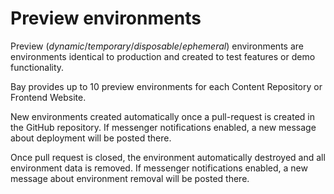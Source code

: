 # Preview environments

Preview (*dynamic*/*temporary*/*disposable*/*ephemeral*) environments are environments
identical to production and created to test features or demo functionality.

Bay provides up to 10 preview environments for each Content Repository or 
Frontend Website. 

New environments created automatically once a pull-request is created in the 
GitHub repository. If messenger notifications enabled, a new message about 
deployment will be posted there.

Once pull request is closed, the environment automatically destroyed and all 
environment data is removed. If messenger notifications enabled, a new 
message about environment removal will be posted there.     
